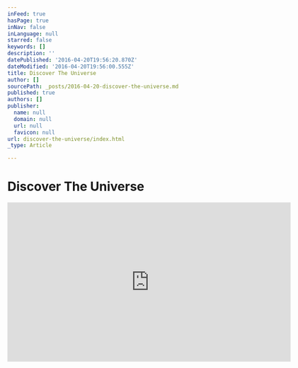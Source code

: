 ```yaml
---
inFeed: true
hasPage: true
inNav: false
inLanguage: null
starred: false
keywords: []
description: ''
datePublished: '2016-04-20T19:56:20.870Z'
dateModified: '2016-04-20T19:56:00.555Z'
title: Discover The Universe
author: []
sourcePath: _posts/2016-04-20-discover-the-universe.md
published: true
authors: []
publisher:
  name: null
  domain: null
  url: null
  favicon: null
url: discover-the-universe/index.html
_type: Article

---
```

# Discover The Universe

<iframe width="640" height="360" src="https://www.youtube.com/embed/HiN6Ag5-DrU" frameborder="0" allowfullscreen="" style=""></iframe>